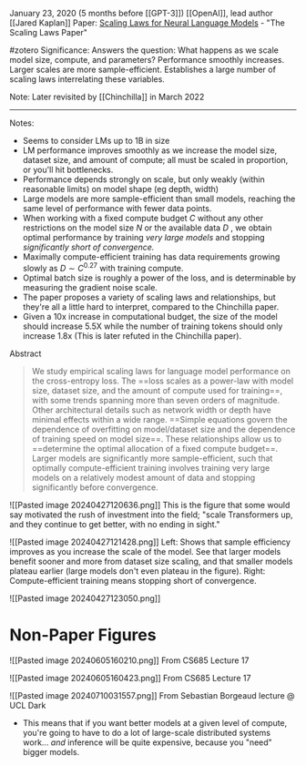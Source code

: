 January 23, 2020 (5 months before [[GPT-3]])
[[OpenAI]], lead author [[Jared Kaplan]]
Paper: [Scaling Laws for Neural Language Models](https://arxiv.org/abs/2001.08361) - "The Scaling Laws Paper"

#zotero 
Significance: Answers the question: What happens as we scale model size, compute, and parameters? Performance smoothly increases. Larger scales are more sample-efficient. Establishes a large number of scaling laws interrelating these variables.

Note: Later revisited by [[Chinchilla]] in March 2022

-----


Notes:
- Seems to consider LMs up to 1B in size
- LM performance improves smoothly as we increase the model size, dataset size, and amount of compute; all must be scaled in proportion, or you'll hit bottlenecks.
- Performance depends strongly on scale, but only weakly (within reasonable limits) on model shape (eg depth, width)
- Large models are more sample-efficient than small models, reaching the same level of performance with fewer data points.
- When working with a fixed compute budget $C$ without any other restrictions on the model size $N$ or the available data $D$ , we obtain optimal performance by training *very large models* and stopping *significantly short of convergence.*
- Maximally compute-efficient training has data requirements growing slowly as $D \sim C^{0.27}$ with training compute.
- Optimal batch size is roughly a power of the loss, and is determinable by measuring the gradient noise scale.
- The paper proposes a variety of scaling laws and relationships, but they're all a little hard to interpret, compared to the Chinchilla paper.
- Given a 10x increase in computational budget, the size of the model should increase 5.5X while the number of training tokens should only increase 1.8x (This is later refuted in the Chinchilla paper).

Abstract
> We study empirical scaling laws for language model performance on the cross-entropy loss. The ==loss scales as a power-law with model size, dataset size, and the amount of compute used for training==, with some trends spanning more than seven orders of magnitude. Other architectural details such as network width or depth have minimal effects within a wide range. ==Simple equations govern the dependence of overfitting on model/dataset size and the dependence of training speed on model size==. These relationships allow us to ==determine the optimal allocation of a fixed compute budget==. Larger models are significantly more sample-efficient, such that optimally compute-efficient training involves training very large models on a relatively modest amount of data and stopping significantly before convergence.


![[Pasted image 20240427120636.png]]
This is the figure that some would say motivated the rush of investment into the field; "scale Transformers up, and they continue to get better, with no ending in sight."

![[Pasted image 20240427121428.png]]
Left: Shows that sample efficiency improves as you increase the scale of the model. See that larger models benefit sooner and more from dataset size scaling, and that smaller models plateau earlier (large models don't even plateau in the figure).
Right: Compute-efficient training means stopping short of convergence.

![[Pasted image 20240427123050.png]]

# Non-Paper Figures

![[Pasted image 20240605160210.png]]
From CS685 Lecture 17

![[Pasted image 20240605160423.png]]
From CS685 Lecture 17

![[Pasted image 20240710031557.png]]
From Sebastian Borgeaud lecture @ UCL Dark
- This means that if you want better models at a given level of compute, you're going to have to do a lot of large-scale distributed systems work... *and* inference will be quite expensive, because you "need" bigger models.